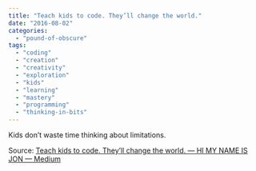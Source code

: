 ```yaml
---
title: "Teach kids to code. They’ll change the world."
date: "2016-08-02"
categories: 
  - "pound-of-obscure"
tags: 
  - "coding"
  - "creation"
  - "creativity"
  - "exploration"
  - "kids"
  - "learning"
  - "mastery"
  - "programming"
  - "thinking-in-bits"
---
```


Kids don’t waste time thinking about limitations.

Source: [Teach kids to code. They’ll change the world. — HI MY NAME IS JON — Medium](https://medium.com/hi-my-name-is-jon/code-is-limitless-so-are-kids-93eda7365f6e)
